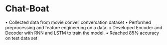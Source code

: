 # Chat-Boat
•	Collected data from movie convell conversation dataset
•	Performed preprocessing and feature engineering on a data.
•	Developed Encoder and Decoder with RNN and LSTM to train the model.
•	Reached 85% accuracy on test data set
